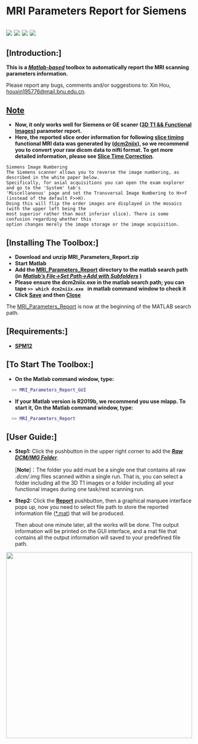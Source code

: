 # MRI Parameters Report for Siemens


![](https://img.shields.io/badge/version-v2.0-brightgreen.svg)
![](https://img.shields.io/badge/release-2021/01/15-green.svg)
![](https://img.shields.io/badge/updata-2020/01/02-orange.svg)
![](https://img.shields.io/badge/licese-GPLV3.0-blue.svg)
------

## [Introduction:]
**This is a ***[Matlab-based]()*** toolbox to automatically report the MRI scanning parameters information.**

Please report any bugs, comments and/or suggestions to: Xin Hou, [houxin195776@mail.bnu.edu.cn]().

## [Note]()
- **Now, it only works well for Siemens or GE scaner ([3D T1 && Functional Images]()) parameter report.**
- **Here, the reported slice order information for following [slice timing]() functional MRI data was generated by ([dcm2niix](https://github.com/rordenlab/dcm2niix)), so we recommend you to convert your raw dicom data to nifti format. To get more detailed information, please see [Slice Time Correction](https://www.mccauslandcenter.sc.edu/crnl/tools/stc).**

```
Siemens Image Numbering
The Siemens scanner allows you to reverse the image numbering, as described in the white paper below. 
Specifically, for axial acquisitions you can open the exam explorer and go to the 'System' tab's 
'Miscellaneous' page and set the Transversal Image Numbering to H>>F (instead of the default F>>H). 
Doing this will flip the order images are displayed in the mosaics (with the upper left being the 
most superior rather than most inferior slice). There is some confusion regarding whether this 
option changes merely the image storage or the image acquisition.
```

## [Installing The Toolbox:]

- **Download and unzip MRI_Parameters_Report.zip**
- **Start Matlab**
- **Add the [MRI_Parameters_Report]() directory to the matlab search path (in [*Matlab’s File->Set Path->Add with Subfolders*]() )**
- **Please ensure the dcm2niix.exe in the matlab search path; you can tape ```>> which dcm2niix.exe ``` in matlab command window to check it**  
- **Click [Save]() and then [Close]()**

The [MRI_Parameters_Report]() is now at the beginning of the MATLAB search path.
## [Requirements:]

- [**SPM12**](https://www.fil.ion.ucl.ac.uk/spm/software/spm12/)

## [To Start The Toolbox:]

- **On the Matlab command window, type:**
``` matlab
  >> MRI_Parameters_Report_GUI
```

- **If your Matlab version is R2019b, we recommend you use mlapp. To start it, On the Matlab command window, type:** 
``` matlab
  >> MRI_Parameters_Report
```
## [User Guide:]
- **Step1:** Click the pushbutton in the upper right corner to add the [***Raw DCM/IMG Folder***]().

  [**Note**]：The folder you add must be a single one that contains all raw *.dcm/*.img files scanned within a single run. That is, you can select a folder including all the 3D T1 images or a folder including all your functional images during one task/rest scanning run.

- **Step2:** Click the [**Report**]() pushbutton, then a graphical marquee interface pops up, now you need to select file path to store the reported information file ([*.mat]()) that will be produced. 

  Then about one minute later, all the works will be done. The output information will be printed on the GUI interface, and a mat file that contains all the output information will saved to your predefined file path.


<img src="https://uploader.shimo.im/f/cr1OM7G8ROMpSVuR.png!thumbnail" width="500" />
